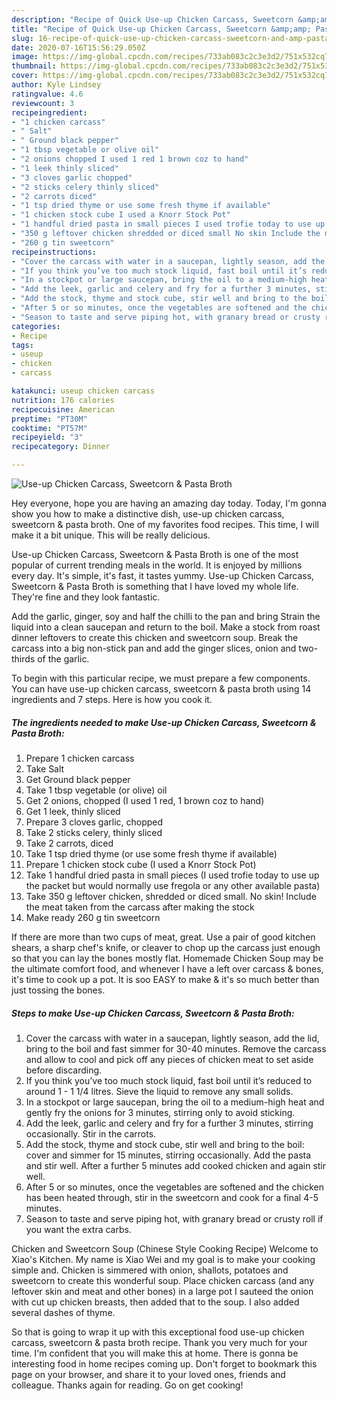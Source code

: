 ```yaml
---
description: "Recipe of Quick Use-up Chicken Carcass, Sweetcorn &amp;amp; Pasta Broth"
title: "Recipe of Quick Use-up Chicken Carcass, Sweetcorn &amp;amp; Pasta Broth"
slug: 16-recipe-of-quick-use-up-chicken-carcass-sweetcorn-and-amp-pasta-broth
date: 2020-07-16T15:56:29.050Z
image: https://img-global.cpcdn.com/recipes/733ab083c2c3e3d2/751x532cq70/use-up-chicken-carcass-sweetcorn-pasta-broth-recipe-main-photo.jpg
thumbnail: https://img-global.cpcdn.com/recipes/733ab083c2c3e3d2/751x532cq70/use-up-chicken-carcass-sweetcorn-pasta-broth-recipe-main-photo.jpg
cover: https://img-global.cpcdn.com/recipes/733ab083c2c3e3d2/751x532cq70/use-up-chicken-carcass-sweetcorn-pasta-broth-recipe-main-photo.jpg
author: Kyle Lindsey
ratingvalue: 4.6
reviewcount: 3
recipeingredient:
- "1 chicken carcass"
- " Salt"
- " Ground black pepper"
- "1 tbsp vegetable or olive oil"
- "2 onions chopped I used 1 red 1 brown coz to hand"
- "1 leek thinly sliced"
- "3 cloves garlic chopped"
- "2 sticks celery thinly sliced"
- "2 carrots diced"
- "1 tsp dried thyme or use some fresh thyme if available"
- "1 chicken stock cube I used a Knorr Stock Pot"
- "1 handful dried pasta in small pieces I used trofie today to use up the packet but would normally use fregola or any other available pasta"
- "350 g leftover chicken shredded or diced small No skin Include the meat taken from the carcass after making the stock"
- "260 g tin sweetcorn"
recipeinstructions:
- "Cover the carcass with water in a saucepan, lightly season, add the lid, bring to the boil and fast simmer for 30-40 minutes. Remove the carcass and allow to cool and pick off any pieces of chicken meat to set aside before discarding."
- "If you think you’ve too much stock liquid, fast boil until it’s reduced to around 1 - 1 1/4 litres. Sieve the liquid to remove any small solids."
- "In a stockpot or large saucepan, bring the oil to a medium-high heat and gently fry the onions for 3 minutes, stirring only to avoid sticking."
- "Add the leek, garlic and celery and fry for a further 3 minutes, stirring occasionally. Stir in the carrots."
- "Add the stock, thyme and stock cube, stir well and bring to the boil: cover and simmer for 15 minutes, stirring occasionally. Add the pasta and stir well. After a further 5 minutes add cooked chicken and again stir well."
- "After 5 or so minutes, once the vegetables are softened and the chicken has been heated through, stir in the sweetcorn and cook for a final 4-5 minutes."
- "Season to taste and serve piping hot, with granary bread or crusty roll if you want the extra carbs."
categories:
- Recipe
tags:
- useup
- chicken
- carcass

katakunci: useup chicken carcass 
nutrition: 176 calories
recipecuisine: American
preptime: "PT30M"
cooktime: "PT57M"
recipeyield: "3"
recipecategory: Dinner

---
```



![Use-up Chicken Carcass, Sweetcorn &amp; Pasta Broth](https://img-global.cpcdn.com/recipes/733ab083c2c3e3d2/751x532cq70/use-up-chicken-carcass-sweetcorn-pasta-broth-recipe-main-photo.jpg)

Hey everyone, hope you are having an amazing day today. Today, I'm gonna show you how to make a distinctive dish, use-up chicken carcass, sweetcorn &amp; pasta broth. One of my favorites food recipes. This time, I will make it a bit unique. This will be really delicious.

Use-up Chicken Carcass, Sweetcorn &amp; Pasta Broth is one of the most popular of current trending meals in the world. It is enjoyed by millions every day. It's simple, it's fast, it tastes yummy. Use-up Chicken Carcass, Sweetcorn &amp; Pasta Broth is something that I have loved my whole life. They're fine and they look fantastic.

Add the garlic, ginger, soy and half the chilli to the pan and bring Strain the liquid into a clean saucepan and return to the boil. Make a stock from roast dinner leftovers to create this chicken and sweetcorn soup. Break the carcass into a big non-stick pan and add the ginger slices, onion and two-thirds of the garlic.


To begin with this particular recipe, we must prepare a few components. You can have use-up chicken carcass, sweetcorn &amp; pasta broth using 14 ingredients and 7 steps. Here is how you cook it.

<!--inarticleads1-->

##### The ingredients needed to make Use-up Chicken Carcass, Sweetcorn &amp; Pasta Broth:

1. Prepare 1 chicken carcass
1. Take  Salt
1. Get  Ground black pepper
1. Take 1 tbsp vegetable (or olive) oil
1. Get 2 onions, chopped (I used 1 red, 1 brown coz to hand)
1. Get 1 leek, thinly sliced
1. Prepare 3 cloves garlic, chopped
1. Take 2 sticks celery, thinly sliced
1. Take 2 carrots, diced
1. Take 1 tsp dried thyme (or use some fresh thyme if available)
1. Prepare 1 chicken stock cube (I used a Knorr Stock Pot)
1. Take 1 handful dried pasta in small pieces (I used trofie today to use up the packet but would normally use fregola or any other available pasta)
1. Take 350 g leftover chicken, shredded or diced small. No skin! Include the meat taken from the carcass after making the stock
1. Make ready 260 g tin sweetcorn


If there are more than two cups of meat, great. Use a pair of good kitchen shears, a sharp chef&#39;s knife, or cleaver to chop up the carcass just enough so that you can lay the bones mostly flat. Homemade Chicken Soup may be the ultimate comfort food, and whenever I have a left over carcass &amp; bones, it&#39;s time to cook up a pot. It is soo EASY to make &amp; it&#39;s so much better than just tossing the bones. 

<!--inarticleads2-->

##### Steps to make Use-up Chicken Carcass, Sweetcorn &amp; Pasta Broth:

1. Cover the carcass with water in a saucepan, lightly season, add the lid, bring to the boil and fast simmer for 30-40 minutes. Remove the carcass and allow to cool and pick off any pieces of chicken meat to set aside before discarding.
1. If you think you’ve too much stock liquid, fast boil until it’s reduced to around 1 - 1 1/4 litres. Sieve the liquid to remove any small solids.
1. In a stockpot or large saucepan, bring the oil to a medium-high heat and gently fry the onions for 3 minutes, stirring only to avoid sticking.
1. Add the leek, garlic and celery and fry for a further 3 minutes, stirring occasionally. Stir in the carrots.
1. Add the stock, thyme and stock cube, stir well and bring to the boil: cover and simmer for 15 minutes, stirring occasionally. Add the pasta and stir well. After a further 5 minutes add cooked chicken and again stir well.
1. After 5 or so minutes, once the vegetables are softened and the chicken has been heated through, stir in the sweetcorn and cook for a final 4-5 minutes.
1. Season to taste and serve piping hot, with granary bread or crusty roll if you want the extra carbs.


Chicken and Sweetcorn Soup (Chinese Style Cooking Recipe) Welcome to Xiao&#39;s Kitchen. My name is Xiao Wei and my goal is to make your cooking simple and. Chicken is simmered with onion, shallots, potatoes and sweetcorn to create this wonderful soup. Place chicken carcass (and any leftover skin and meat and other bones) in a large pot I sauteed the onion with cut up chicken breasts, then added that to the soup. I also added several dashes of thyme. 

So that is going to wrap it up with this exceptional food use-up chicken carcass, sweetcorn &amp; pasta broth recipe. Thank you very much for your time. I'm confident that you will make this at home. There is gonna be interesting food in home recipes coming up. Don't forget to bookmark this page on your browser, and share it to your loved ones, friends and colleague. Thanks again for reading. Go on get cooking!
